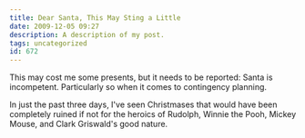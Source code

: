 ```yaml
---
title: Dear Santa, This May Sting a Little
date: 2009-12-05 09:27
description: A description of my post.
tags: uncategorized
id: 672
---
```

This may cost me some presents, but it needs to be reported:  Santa is incompetent.  Particularly so when it comes to contingency planning.

In just the past three days, I've seen Christmases that would have been completely ruined if not for the heroics of Rudolph, Winnie the Pooh, Mickey Mouse, and Clark Griswald's good nature.